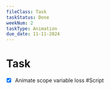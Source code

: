 ```yaml
---
fileClass: Task
taskStatus: Done
weekNum: 2
taskType: Animation
due_date: 11-11-2024
---
```


# Task

- [x] Animate scope variable loss #Script 


 
